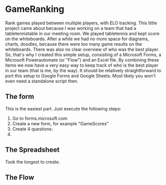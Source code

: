 # GameRanking
Rank games played between multiple players, with ELO tracking.
This little project came about because I was working on a team that had a tabletennistable in our meeting room.
We played tabletennis and kept score on the whiteboards. After a while we had no more space for diagrams, charts, doodles, because there were too many game results on the whiteboards.
There was also no clear overview of who was the best player.
So, that's why I created this simple setup, consisting of a Microsoft Forms, a Microsoft Powerautomate (or "Flow") and an Excel file. By combining these items we now have a very easy way to keep track of who is the best player in our team (that is me, by the way).
It should be relatively straightforward to port this setup to Google Forms and Google Sheets. Most likely you won't even need a standalone script then.

## The form
This is the easiest part. Just execute the following steps:
1. Go to forms.microsoft.com
2. Create a new form, for example "GameScores"
3. Create 4 questions:
4. 

## The Spreadsheet
Took the longest to create.

## The Flow
